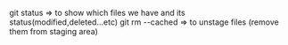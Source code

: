 git status => to show which files we have and its status(modified,deleted...etc)
git rm --cached <file> => to unstage files (remove them from staging area)
